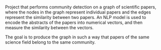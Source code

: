 Project that performs community detection on a graph of scientific papers, where the nodes in the graph represent individual papers
and the edges represent the similarity between two papers.
An NLP model is used to encode the abstracts of the papers into numerical vectors, and then measure the similarity between the vectors.

The goal is to produce the graph in such a way that papers of the same science field belong to the same community.
